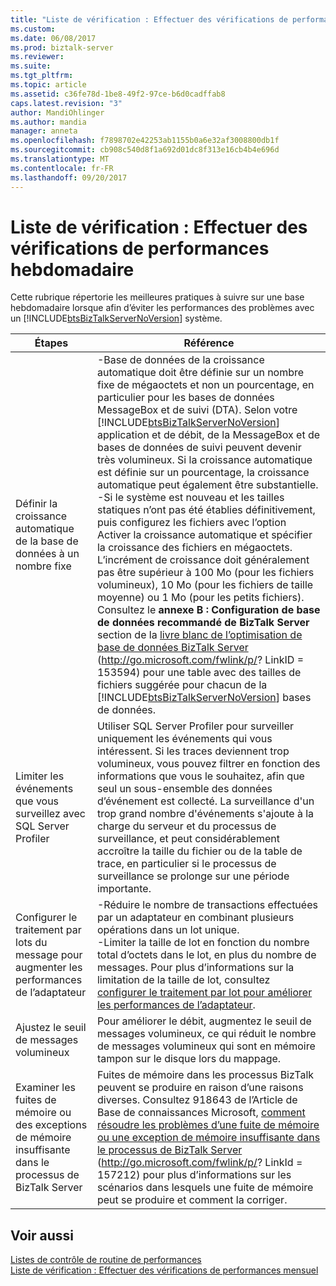 ```yaml
---
title: "Liste de vérification : Effectuer des vérifications de performances hebdomadaire | Documents Microsoft"
ms.custom: 
ms.date: 06/08/2017
ms.prod: biztalk-server
ms.reviewer: 
ms.suite: 
ms.tgt_pltfrm: 
ms.topic: article
ms.assetid: c36fe78d-1be8-49f2-97ce-b6d0cadffab8
caps.latest.revision: "3"
author: MandiOhlinger
ms.author: mandia
manager: anneta
ms.openlocfilehash: f7898702e42253ab1155b0a6e32af3008800db1f
ms.sourcegitcommit: cb908c540d8f1a692d01dc8f313e16cb4b4e696d
ms.translationtype: MT
ms.contentlocale: fr-FR
ms.lasthandoff: 09/20/2017
---
```

# <a name="checklist-performing-weekly-performance-checks"></a>Liste de vérification : Effectuer des vérifications de performances hebdomadaire
Cette rubrique répertorie les meilleures pratiques à suivre sur une base hebdomadaire lorsque afin d’éviter les performances des problèmes avec un [!INCLUDE[btsBizTalkServerNoVersion](../includes/btsbiztalkservernoversion-md.md)] système.  
  
|Étapes|Référence|  
|-----------|---------------|  
|Définir la croissance automatique de la base de données à un nombre fixe|-Base de données de la croissance automatique doit être définie sur un nombre fixe de mégaoctets et non un pourcentage, en particulier pour les bases de données MessageBox et de suivi (DTA). Selon votre [!INCLUDE[btsBizTalkServerNoVersion](../includes/btsbiztalkservernoversion-md.md)] application et de débit, de la MessageBox et de bases de données de suivi peuvent devenir très volumineux. Si la croissance automatique est définie sur un pourcentage, la croissance automatique peut également être substantielle.<br />-Si le système est nouveau et les tailles statiques n’ont pas été établies définitivement, puis configurez les fichiers avec l’option Activer la croissance automatique et spécifier la croissance des fichiers en mégaoctets. L’incrément de croissance doit généralement pas être supérieur à 100 Mo (pour les fichiers volumineux), 10 Mo (pour les fichiers de taille moyenne) ou 1 Mo (pour les petits fichiers). Consultez le **annexe B : Configuration de base de données recommandé de BizTalk Server** section de la [livre blanc de l’optimisation de base de données BizTalk Server](http://go.microsoft.com/fwlink/p/?LinkID=153594) (http://go.microsoft.com/fwlink/p/? LinkID = 153594) pour une table avec des tailles de fichiers suggérée pour chacun de la [!INCLUDE[btsBizTalkServerNoVersion](../includes/btsbiztalkservernoversion-md.md)] bases de données.|  
|Limiter les événements que vous surveillez avec SQL Server Profiler|Utiliser SQL Server Profiler pour surveiller uniquement les événements qui vous intéressent. Si les traces deviennent trop volumineux, vous pouvez filtrer en fonction des informations que vous le souhaitez, afin que seul un sous-ensemble des données d’événement est collecté. La surveillance d'un trop grand nombre d'événements s'ajoute à la charge du serveur et du processus de surveillance, et peut considérablement accroître la taille du fichier ou de la table de trace, en particulier si le processus de surveillance se prolonge sur une période importante.|  
|Configurer le traitement par lots du message pour augmenter les performances de l’adaptateur|-Réduire le nombre de transactions effectuées par un adaptateur en combinant plusieurs opérations dans un lot unique.<br />-Limiter la taille de lot en fonction du nombre total d’octets dans le lot, en plus du nombre de messages. Pour plus d’informations sur la limitation de la taille de lot, consultez [configurer le traitement par lot pour améliorer les performances de l’adaptateur](../technical-guides/configuring-batching-to-improve-adapter-performance.md).|  
|Ajustez le seuil de messages volumineux|Pour améliorer le débit, augmentez le seuil de messages volumineux, ce qui réduit le nombre de messages volumineux qui sont en mémoire tampon sur le disque lors du mappage.|  
|Examiner les fuites de mémoire ou des exceptions de mémoire insuffisante dans le processus de BizTalk Server|Fuites de mémoire dans les processus BizTalk peuvent se produire en raison d’une raisons diverses. Consultez 918643 de l’Article de Base de connaissances Microsoft, [comment résoudre les problèmes d’une fuite de mémoire ou une exception de mémoire insuffisante dans le processus de BizTalk Server](http://go.microsoft.com/fwlink/p/?LinkId=157212) (http://go.microsoft.com/fwlink/p/? LinkId = 157212) pour plus d’informations sur les scénarios dans lesquels une fuite de mémoire peut se produire et comment la corriger.|  
  
## <a name="see-also"></a>Voir aussi  
 [Listes de contrôle de routine de performances](../technical-guides/routine-performance-checklists.md)   
 [Liste de vérification : Effectuer des vérifications de performances mensuel](../technical-guides/checklist-performing-monthly-performance-checks.md)
